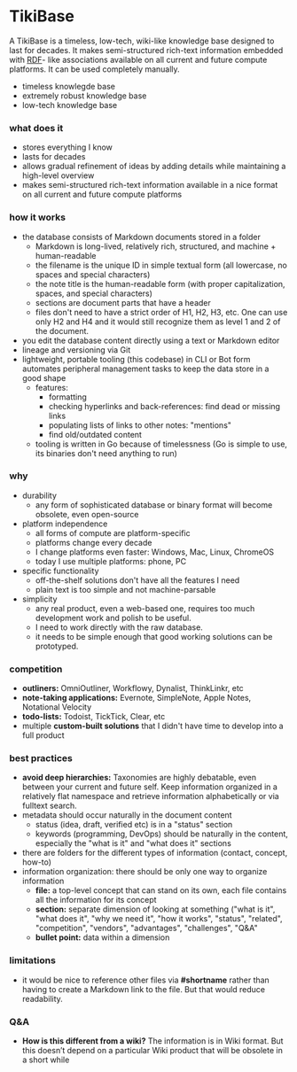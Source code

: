 # TikiBase

A TikiBase is a timeless, low-tech, wiki-like knowledge base designed to last
for decades. It makes semi-structured rich-text information embedded with
[RDF](https://en.wikipedia.org/wiki/Resource_Description_Framework)- like
associations available on all current and future compute platforms. It can be
used completely manually.

- timeless knowlegde base
- extremely robust knowledge base
- low-tech knowledge base

### what does it

- stores everything I know
- lasts for decades
- allows gradual refinement of ideas by adding details while maintaining a
  high-level overview
- makes semi-structured rich-text information available in a nice format on all
  current and future compute platforms

### how it works

- the database consists of Markdown documents stored in a folder
  - Markdown is long-lived, relatively rich, structured, and machine +
    human-readable
  - the filename is the unique ID in simple textual form (all lowercase, no
    spaces and special characters)
  - the note title is the human-readable form (with proper capitalization,
    spaces, and special characters)
  - sections are document parts that have a header
  - files don't need to have a strict order of H1, H2, H3, etc. One can use only
    H2 and H4 and it would still recognize them as level 1 and 2 of the
    document.
- you edit the database content directly using a text or Markdown editor
- lineage and versioning via Git
- lightweight, portable tooling (this codebase) in CLI or Bot form automates
  peripheral management tasks to keep the data store in a good shape
  - features:
    - formatting
    - checking hyperlinks and back-references: find dead or missing links
    - populating lists of links to other notes: "mentions"
    - find old/outdated content
  - tooling is written in Go because of timelessness (Go is simple to use, its
    binaries don't need anything to run)

### why

- durability
  - any form of sophisticated database or binary format will become obsolete,
    even open-source
- platform independence
  - all forms of compute are platform-specific
  - platforms change every decade
  - I change platforms even faster: Windows, Mac, Linux, ChromeOS
  - today I use multiple platforms: phone, PC
- specific functionality
  - off-the-shelf solutions don't have all the features I need
  - plain text is too simple and not machine-parsable
- simplicity
  - any real product, even a web-based one, requires too much development work
    and polish to be useful.
  - I need to work directly with the raw database.
  - it needs to be simple enough that good working solutions can be prototyped.

### competition

- **outliners:** OmniOutliner, Workflowy, Dynalist, ThinkLinkr, etc
- **note-taking applications:** Evernote, SimpleNote, Apple Notes, Notational
  Velocity
- **todo-lists:** Todoist, TickTick, Clear, etc
- multiple **custom-built solutions** that I didn't have time to develop into a
  full product

### best practices

- **avoid deep hierarchies:** Taxonomies are highly debatable, even between your
  current and future self. Keep information organized in a relatively flat
  namespace and retrieve information alphabetically or via fulltext search.
- metadata should occur naturally in the document content
  - status (idea, draft, verified etc) is in a "status" section
  - keywords (programming, DevOps) should be naturally in the content,
    especially the "what is it" and "what does it" sections
- there are folders for the different types of information (contact, concept,
  how-to)
- information organization: there should be only one way to organize information
  - **file:** a top-level concept that can stand on its own, each file contains
    all the information for its concept
  - **section:** separate dimension of looking at something ("what is it", "what
    does it", "why we need it", "how it works", "status", "related",
    "competition", "vendors", "advantages", "challenges", "Q&A"
  - **bullet point:** data within a dimension

### limitations

- it would be nice to reference other files via **#shortname** rather than
  having to create a Markdown link to the file. But that would reduce
  readability.

### Q&A

- **How is this different from a wiki?** The information is in Wiki format. But
  this doesn’t depend on a particular Wiki product that will be obsolete in a
  short while
